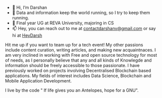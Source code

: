 - 👋 Hi, I’m Darshan
- 👀 Data and information keep the world running, so I try to keep them running.
- 🌱 Final year UG at REVA University, majoring in CS
- 📫 Hey, you can reach out to me at contactdarshanv@gmail.com or say hi at [HeyDarsh](https://www.heydarsh.xyz/)

Hit me up if you want to team up for a tech event! My other passions include content curation, writing articles, and making new acquaintnaces. 
I am very inclined in working with Free and open source technology for most of needs, as I personally believe that any and all kinds of Knowlegde and information should be freely accessible to those passionate. I have previously worked on projects involving Decentralised Blockchain based applications. My fields of interest includes Data Science, Blockchain and Mobile Application Development. 

I live by the code " If life gives you an Antelopes, hope for a GNU".


<!---
Diplo2by/Diplo2by is a ✨ special ✨ repository because its `README.md` (this file) appears on your GitHub profile.
You can click the Preview link to take a look at your changes.
--->
